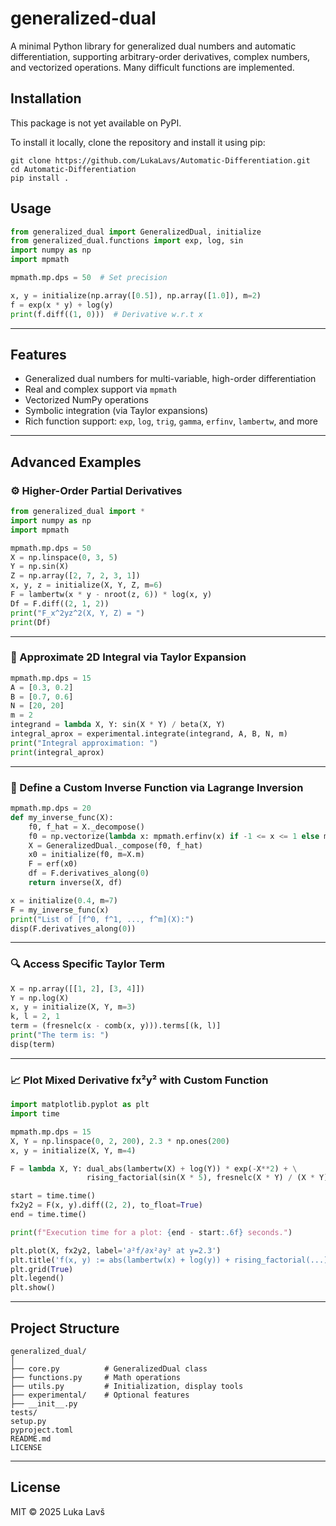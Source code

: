 # generalized-dual

A minimal Python library for generalized dual numbers and automatic differentiation, supporting arbitrary-order derivatives, complex numbers, and vectorized operations. Many difficult functions are implemented.

## Installation

This package is not yet available on PyPI.

To install it locally, clone the repository and install it using pip:

    git clone https://github.com/LukaLavs/Automatic-Differentiation.git
    cd Automatic-Differentiation
    pip install .

## Usage

```python
from generalized_dual import GeneralizedDual, initialize
from generalized_dual.functions import exp, log, sin
import numpy as np
import mpmath

mpmath.mp.dps = 50  # Set precision

x, y = initialize(np.array([0.5]), np.array([1.0]), m=2)
f = exp(x * y) + log(y)
print(f.diff((1, 0)))  # Derivative w.r.t x
```

---

## Features

- Generalized dual numbers for multi-variable, high-order differentiation  
- Real and complex support via `mpmath`  
- Vectorized NumPy operations  
- Symbolic integration (via Taylor expansions)  
- Rich function support: `exp`, `log`, `trig`, `gamma`, `erfinv`, `lambertw`, and more

---

## Advanced Examples

### ⚙️ Higher-Order Partial Derivatives

```python
from generalized_dual import *
import numpy as np
import mpmath

mpmath.mp.dps = 50
X = np.linspace(0, 3, 5)
Y = np.sin(X)
Z = np.array([2, 7, 2, 3, 1])
x, y, z = initialize(X, Y, Z, m=6)
F = lambertw(x * y - nroot(z, 6)) * log(x, y)
Df = F.diff((2, 1, 2))
print("F_x^2yz^2(X, Y, Z) = ")
print(Df)
```

---

### 🧮 Approximate 2D Integral via Taylor Expansion

```python
mpmath.mp.dps = 15
A = [0.3, 0.2]
B = [0.7, 0.6]
N = [20, 20]
m = 2
integrand = lambda X, Y: sin(X * Y) / beta(X, Y)
integral_aprox = experimental.integrate(integrand, A, B, N, m)
print("Integral approximation: ")
print(integral_aprox)
```

---

### 🔁 Define a Custom Inverse Function via Lagrange Inversion

```python
mpmath.mp.dps = 20
def my_inverse_func(X):
    f0, f_hat = X._decompose()
    f0 = np.vectorize(lambda x: mpmath.erfinv(x) if -1 <= x <= 1 else mpmath.nan)(f0)
    X = GeneralizedDual._compose(f0, f_hat)
    x0 = initialize(f0, m=X.m)
    F = erf(x0)
    df = F.derivatives_along(0)
    return inverse(X, df)

x = initialize(0.4, m=7)
F = my_inverse_func(x)
print("List of [f^0, f^1, ..., f^m](X):")
disp(F.derivatives_along(0))
```

---

### 🔍 Access Specific Taylor Term

```python
X = np.array([[1, 2], [3, 4]])
Y = np.log(X)
x, y = initialize(X, Y, m=3)
k, l = 2, 1
term = (fresnelc(x - comb(x, y))).terms[(k, l)]
print("The term is: ")
disp(term)
```

---

### 📈 Plot Mixed Derivative fx²y² with Custom Function

```python
import matplotlib.pyplot as plt
import time

mpmath.mp.dps = 15
X, Y = np.linspace(0, 2, 200), 2.3 * np.ones(200)
x, y = initialize(X, Y, m=4)

F = lambda X, Y: dual_abs(lambertw(X) + log(Y)) * exp(-X**2) + \
                 rising_factorial(sin(X * 5), fresnelc(X * Y) / (X * Y) + 3)

start = time.time()
fx2y2 = F(x, y).diff((2, 2), to_float=True)
end = time.time()

print(f"Execution time for a plot: {end - start:.6f} seconds.")

plt.plot(X, fx2y2, label='∂²f/∂x²∂y² at y=2.3')
plt.title('f(x, y) := abs(lambertw(x) + log(y)) + rising_factorial(...)')
plt.grid(True)
plt.legend()
plt.show()
```

---

## Project Structure

```
generalized_dual/
│
├── core.py          # GeneralizedDual class
├── functions.py     # Math operations
├── utils.py         # Initialization, display tools
├── experimental/    # Optional features
├── __init__.py
tests/
setup.py
pyproject.toml
README.md
LICENSE
```

---

## License

MIT © 2025 Luka Lavš
